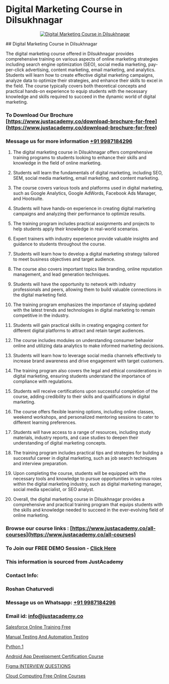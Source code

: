 # Digital Marketing Course in Dilsukhnagar

<p align="center">
  <a href="https://justacademy.co/course-detail/digital-marketing">
    <img src="https://justacademy.co/storage2/course_image/1676636720_course_image.webp" alt="Digital Marketing Course in Dilsukhnagar">
  </a>
</p>
## Digital Marketing Course in Dilsukhnagar

The digital marketing course offered in Dilsukhnagar provides comprehensive training on various aspects of online marketing strategies including search engine optimization (SEO), social media marketing, pay-per-click advertising, content marketing, email marketing, and analytics. Students will learn how to create effective digital marketing campaigns, analyze data to optimize their strategies, and enhance their skills to excel in the field. The course typically covers both theoretical concepts and practical hands-on experience to equip students with the necessary knowledge and skills required to succeed in the dynamic world of digital marketing.
### To Download Our Brochure [https://www.justacademy.co/download-brochure-for-free](https://www.justacademy.co/download-brochure-for-free)
### Message us for more information [+91 9987184296](https://api.whatsapp.com/send?phone=919987184296)
1) The digital marketing course in Dilsukhnagar offers comprehensive training programs to students looking to enhance their skills and knowledge in the field of online marketing.

2) Students will learn the fundamentals of digital marketing, including SEO, SEM, social media marketing, email marketing, and content marketing.

3) The course covers various tools and platforms used in digital marketing, such as Google Analytics, Google AdWords, Facebook Ads Manager, and Hootsuite.

4) Students will have hands-on experience in creating digital marketing campaigns and analyzing their performance to optimize results.

5) The training program includes practical assignments and projects to help students apply their knowledge in real-world scenarios.

6) Expert trainers with industry experience provide valuable insights and guidance to students throughout the course.

7) Students will learn how to develop a digital marketing strategy tailored to meet business objectives and target audience.

8) The course also covers important topics like branding, online reputation management, and lead generation techniques.

9) Students will have the opportunity to network with industry professionals and peers, allowing them to build valuable connections in the digital marketing field.

10) The training program emphasizes the importance of staying updated with the latest trends and technologies in digital marketing to remain competitive in the industry.

11) Students will gain practical skills in creating engaging content for different digital platforms to attract and retain target audiences.

12) The course includes modules on understanding consumer behavior online and utilizing data analytics to make informed marketing decisions.

13) Students will learn how to leverage social media channels effectively to increase brand awareness and drive engagement with target customers.

14) The training program also covers the legal and ethical considerations in digital marketing, ensuring students understand the importance of compliance with regulations.

15) Students will receive certifications upon successful completion of the course, adding credibility to their skills and qualifications in digital marketing.

16) The course offers flexible learning options, including online classes, weekend workshops, and personalized mentoring sessions to cater to different learning preferences.

17) Students will have access to a range of resources, including study materials, industry reports, and case studies to deepen their understanding of digital marketing concepts.

18) The training program includes practical tips and strategies for building a successful career in digital marketing, such as job search techniques and interview preparation.

19) Upon completing the course, students will be equipped with the necessary tools and knowledge to pursue opportunities in various roles within the digital marketing industry, such as digital marketing manager, social media specialist, or SEO analyst.

20) Overall, the digital marketing course in Dilsukhnagar provides a comprehensive and practical training program that equips students with the skills and knowledge needed to succeed in the ever-evolving field of online marketing.

### Browse our course links : [https://www.justacademy.co/all-courses](https://www.justacademy.co/all-courses) 
### To Join our FREE DEMO Session - [Click Here](https://www.justacademy.co/register-for-course-demo)


### This information is sourced from JustAcademy
### Contact Info:
### Roshan Chaturvedi
### Message us on Whatsapp: [+91 9987184296](https://api.whatsapp.com/send?phone=919987184296)
### Email id: [info@justacademy.co](mailto:info@justacademy.co)
                
[Salesforce Online Training Free](https://www.linkedin.com/pulse/salesforce-online-training-free-justacademy-kolkata-evipe?trackingId=Eed8Hi6xCjJsnpVBlA4X0A%3D%3D&lipi=urn%3Ali%3Apage%3Ad_flagship3_company_admin%3Bul7GTKO7ThmTI9oLPnZkzg%3D%3D)

[Manual Testing And Automation Testing](https://www.linkedin.com/pulse/manual-testing-automation-justacademy-las-vegas-o9eof?trackingId=%2FORUtzWbag6PgpzTJ0pR4Q%3D%3D&lipi=urn%3Ali%3Apage%3Ad_flagship3_company_admin%3BG4Wghg4iTSeMidZTUzwcOQ%3D%3D)

[Python 1](https://medium.com/@roneet705/python-1-ec24b4969d89)

[Android App Development Certification Course](https://medium.com/@justacademytraining/android-app-development-certification-course-43071dfd216b)

[Figma INTERVIEW QUESTIONS](https://justacademyin.github.io/justacademy/figma-interview-questions)

[Cloud Computing Free Online Courses](https://justacademyin.github.io/justacademy/cloud-computing-free-online-courses)

